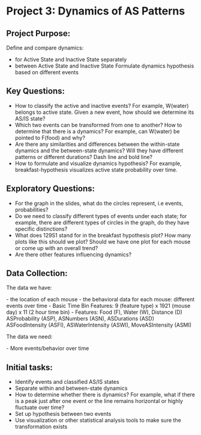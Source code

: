Project 3: Dynamics of AS Patterns
==================================

## Project Purpose:
Define and compare dynamics:
- for Active State and Inactive State separately
- between Active State and Inactive State
Formulate dynamics hypothesis based on different events

## Key Questions:
- How to classify the active and inactive events? For example, W(water) belongs to active state. Given a new event, how should we determine its AS/IS state?
- Which two events can be transformed from one to another? How to determine that there is a dynamics? For example, can W(water) be pointed to F(food) and why?
- Are there any similarities and differences between the within-state dynamics and the between-state dynamics? Will they have different patterns or different durations? Dash line and bold line?
- How to formulate and visualize dynamics hypothesis? For example, breakfast-hypothesis visualizes active state probability over time. 

## Exploratory Questions:
- For the graph in the slides, what do the circles represent, i.e events, probabilities?
- Do we need to classify different types of events under each state; for example, there are different types of circles in the graph, do they have specific distinctions?
- What does 129S1 stand for in the breakfast hypothesis plot? How many plots like this should we plot? Should we have one plot for each mouse or come up with an overall trend?
- Are there other features influencing dynamics?

## Data Collection:
<p>The data we have:</p>
- the location of each mouse
- the behavioral data for each mouse: different events over time
- Basic Time Bin Features:
9 (feature type) x 1921 (mouse day) x 11 (2 hour time bin) 
- Features: Food (F), Water (W), Distance (D) ASProbability (ASP), ASNumbers (ASN), ASDurations (ASD) ASFoodIntensity (ASFI), ASWaterIntensity (ASWI), MoveASIntensity (ASMI)

</p>The data we need:</p>
- More events/behavior over time 

## Initial tasks:
- Identify events and classified AS/IS states
- Separate within and between-state dynamics
- How to determine whether there is dynamics? For example, what if there is a peak just after one event or the line remains horizontal or highly fluctuate over time?
- Set up hypothesis between two events
- Use visualization or other statistical analysis tools to make sure the transformation exists


